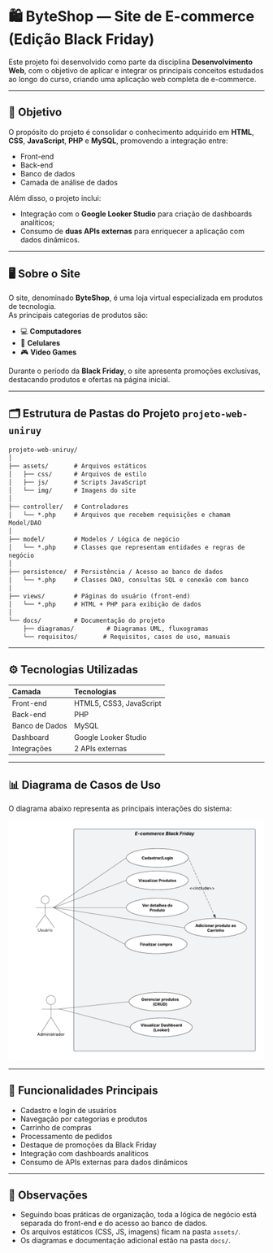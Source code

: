 # 🛍️ ByteShop — Site de E-commerce (Edição Black Friday)

Este projeto foi desenvolvido como parte da disciplina **Desenvolvimento Web**, com o objetivo de aplicar e integrar os principais conceitos estudados ao longo do curso, criando uma aplicação web completa de e-commerce.

---

## 🎯 Objetivo

O propósito do projeto é consolidar o conhecimento adquirido em **HTML**, **CSS**, **JavaScript**, **PHP** e **MySQL**, promovendo a integração entre:

- Front-end
- Back-end
- Banco de dados
- Camada de análise de dados

Além disso, o projeto inclui:

- Integração com o **Google Looker Studio** para criação de dashboards analíticos;
- Consumo de **duas APIs externas** para enriquecer a aplicação com dados dinâmicos.

---

## 🖥️ Sobre o Site

O site, denominado **ByteShop**, é uma loja virtual especializada em produtos de tecnologia.  
As principais categorias de produtos são:

- 💻 **Computadores**
- 📱 **Celulares**
- 🎮 **Video Games**

Durante o período da **Black Friday**, o site apresenta promoções exclusivas, destacando produtos e ofertas na página inicial.

---

## 🗂️ Estrutura de Pastas do Projeto `projeto-web-uniruy`

```
projeto-web-uniruy/
│
├── assets/       # Arquivos estáticos
│   ├── css/      # Arquivos de estilo
│   ├── js/       # Scripts JavaScript
│   └── img/      # Imagens do site
│
├── controller/   # Controladores
│   └── *.php     # Arquivos que recebem requisições e chamam Model/DAO
│
├── model/        # Modelos / Lógica de negócio
│   └── *.php     # Classes que representam entidades e regras de negócio
│
├── persistence/  # Persistência / Acesso ao banco de dados
│   └── *.php     # Classes DAO, consultas SQL e conexão com banco
│
├── views/        # Páginas do usuário (front-end)
│   └── *.php     # HTML + PHP para exibição de dados
│
└── docs/         # Documentação do projeto
    ├── diagramas/         # Diagramas UML, fluxogramas
    └── requisitos/       # Requisitos, casos de uso, manuais
```

---

## ⚙️ Tecnologias Utilizadas

| Camada         | Tecnologias             |
| :------------- | :-------------------- |
| Front-end      | HTML5, CSS3, JavaScript |
| Back-end       | PHP                     |
| Banco de Dados | MySQL                   |
| Dashboard      | Google Looker Studio    |
| Integrações    | 2 APIs externas         |

---

## 📊 Diagrama de Casos de Uso

O diagrama abaixo representa as principais interações do sistema:

![Diagrama de Casos de Uso](./docs/diagrama-de-casos-de-uso.png)

---

## 🚀 Funcionalidades Principais

- Cadastro e login de usuários
- Navegação por categorias e produtos
- Carrinho de compras
- Processamento de pedidos
- Destaque de promoções da Black Friday
- Integração com dashboards analíticos
- Consumo de APIs externas para dados dinâmicos

---

## 📌 Observações

- Seguindo boas práticas de organização, toda a lógica de negócio está separada do front-end e do acesso ao banco de dados.  
- Os arquivos estáticos (CSS, JS, imagens) ficam na pasta `assets/`.  
- Os diagramas e documentação adicional estão na pasta `docs/`.

